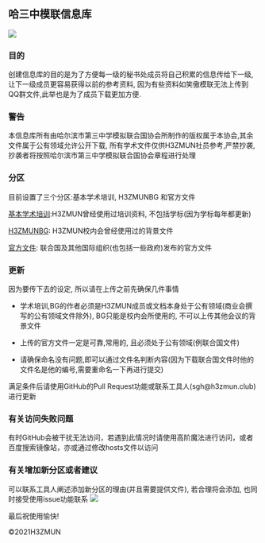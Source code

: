 ## 哈三中模联信息库

![](https://raw.githubusercontent.com/RailgunBreaker/h3zmun-database/main/img/logo.jpg)

### 目的

创建信息库的目的是为了方便每一级的秘书处成员将自己积累的信息传给下一级,让下一级成员更容易获得以前的参考资料, 因为有些资料如笑傲模联无法上传到QQ群文件,此举也是为了成员下载更加方便.



### 警告

本信息库所有由哈尔滨市第三中学模拟联合国协会所制作的版权属于本协会,其余文件属于公有领域允许公开下载, 所有学术文件仅供H3ZMUN社员参考,严禁抄袭, 抄袭者将按照哈尔滨市第三中学模拟联合国协会章程进行处理



### 分区

目前设置了三个分区:基本学术培训, H3ZMUNBG 和官方文件

[基本学术培训](https://github.com/RailgunBreaker/h3zmun-database/tree/main/1.%E5%9F%BA%E6%9C%AC%E5%AD%A6%E6%9C%AF%E5%9F%B9%E8%AE%AD):H3ZMUN曾经使用过培训资料, 不包括学标(因为学标每年都更新)

[H3ZMUNBG](https://github.com/RailgunBreaker/h3zmun-database/tree/main/2.H3ZMUNBG): H3ZMUN校内会曾经使用过的背景文件

[官方文件](https://github.com/RailgunBreaker/h3zmun-database/tree/main/3.%E5%AE%98%E6%96%B9%E6%96%87%E4%BB%B6): 联合国及其他国际组织(也包括一些政府)发布的官方文件

### 更新

因为要传下去的设定, 所以请在上传之前先确保几件事情

- 学术培训,BG的作者必须是H3ZMUN成员或文档本身处于公有领域(商业会撰写的公有领域文件除外), BG只能是校内会所使用的, 不可以上传其他会议的背景文件

- 上传的官方文件一定是可靠,常用的, 且必须处于公有领域(例联合国文件)

- 请确保命名没有问题,即可以通过文件名判断内容(因为下载联合国文件时他的文件名是他的编号,需要重命名一下再进行提交)

<p>满足条件后请使用GitHub的Pull Request功能或联系工具人(sgh@h3zmun.club)进行更新</p>

### 有关访问失败问题
有时GitHub会被干扰无法访问，若遇到此情况时请使用高阶魔法进行访问，或者百度搜索镜像站，亦或通过修改hosts文件以访问


### 有关增加新分区或者建议
可以联系工具人阐述添加新分区的理由(并且需要提供文件), 若合理将会添加, 也同时接受使用issue功能联系
![](https://raw.githubusercontent.com/RailgunBreaker/h3zmun-database/main/img/logo2.jpg)
<p>最后祝使用愉快!</p>

  

  

  ©2021H3ZMUN
  
  
  
  

  





